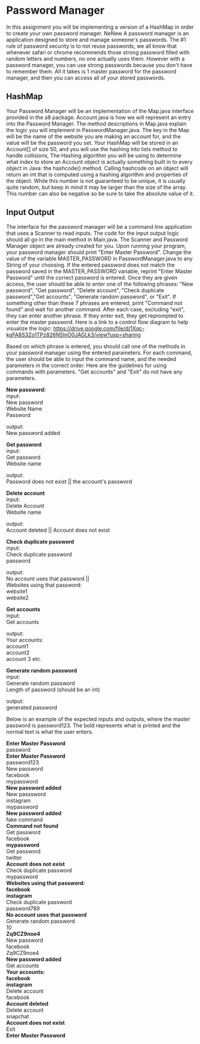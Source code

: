 # Password Manager

In this assignment you will be implementing a version of a HashMap in order to create your own password manager.
NeNew
A password manager is an application designed to store and manage someone's passwords. The #1 rule of password security
is to not reuse passwords, we all know that whenever safari or chrome recommends those strong password filled with 
random letters and numbers, no one actually uses them. However with a password manager, you can use strong passwords
because you don't have to remember them. All it takes is 1 master password for the password manager, and then you 
can access all of your stored passwords. 

## HashMap
Your Password Manager will be an implementation of the Map.java interface provided in the a8 package.
 Account.java is how we will represent an entry into the Password Manager. The method descriptions in 
 Map.java explain the logic you will implement in PasswordManager.java. The key in the Map will be the 
 name of the website you are making an account for, and the value will be the password you set. Your HashMap will be 
 stored in an Account[] of size 50, and you will use  the hashing into lists method to handle collisions, 
The Hashing algorithm you will be using to determine what index to store an Account object is actually something 
built in to every object in Java: the hashcode() method. Calling hashcode on an object will return an int that is
 computed using a hashing algorithm and properties of the object. While this number is not guaranteed to be unique, 
 it is usually quite random, but keep in mind it may be larger than the size of the array. 
 This number can also be negative so be sure to take the absolute value of it. 

## Input Output

The interface for the password manager will be a command line application that uses a Scanner to read inputs. The code 
for the input output logic should all go in the main method in Main.java. The Scanner and Password Manager object are 
already created for you. Upon running your program, your password manager should print "Enter Master Password". 
Change the value of the variable MASTER_PASSWORD in PasswordManager.java to any String of your choosing.
 If the entered password does not match the password saved in the MASTER_PASSWORD variable, reprint 
 "Enter Master Password" until the correct password is entered. Once they are given access, 
 the user should be able to enter one of the following phrases: "New password", "Get password", "Delete account", 
 "Check duplicate password","Get accounts", "Generate random password", or "Exit". If something other than these 
 7 phrases are entered, print "Command not found" and wait for another command. After each case, excluding "exit", 
 they can enter another phrase. If they enter exit, they get reprompted to enter the master password.  Here is a link to a control flow
 diagram to help visualize the logic: 
 https://drive.google.com/file/d/1Xqc-kgFA8S3Zo1TPz826N5InO0JAGLk3/view?usp=sharing
 
Based on which phrase is entered, you should call one of the methods in your password manager using the entered parameters.
For each command, the user should be able to input the command name, and the needed parameters in the correct order. 
Here are the guidelines for using commands with parameters. "Get accounts" and "Exit" do not have any parameters.

**New password:**\
input:\
New password\
Website Name\
Password

output:\
New password added

**Get password**\
input:\
Get password\
Website name

output:\
Password does not exist || the account's password

**Delete account**\
input:\
Delete Account\
Website name

output:\
Account deleted || Account does not exist

**Check duplicate password**\
input:\
Check duplicate password\
password

output: \
No account uses that password ||\
Websites using that password:\
website1\
website2

**Get accounts**\
input:\
Get accounts

output:\
Your accounts:\
account1\
account2\
account 3 etc.

**Generate random password**\
input:\
Generate random password\
Length of password (should be an int)

output:\
generated password


Below is an example of the expected inputs and outputs, where the master password is password123. 
The bold represents what is printed and the normal text is what the user enters.

**Enter Master Password**\
password\
**Enter Master Password**\
password123\
New password\
facebook\
mypassword\
**New password added**\
New passsword\
instagram\
mypassword\
**New password added**\
fake command\
**Command not found**\
Get password\
facebook\
**mypassword**\
Get password\
twitter\
**Account does not exist**\
Check duplicate password\
mypassword\
**Websites using that password:**\
**facebook**\
**instagram**\
Check duplicate password\
password789\
**No account uses that password**\
Generate random password\
10\
**Zq9CZ9noe4**\
New password\
facebook\
Zq9CZ9noe4\
**New password added**\
Get accounts\
**Your accounts:\
facebook\
instagram**\
Delete account\
facebook\
**Account deleted**\
Delete account\
snapchat\
**Account does not exist**\
Exit\
**Enter Master Password**



